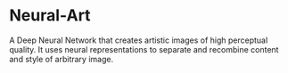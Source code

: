 # Neural-Art
A Deep Neural Network that creates artistic images of high perceptual quality. It uses neural representations to separate and recombine content and style of arbitrary image.
